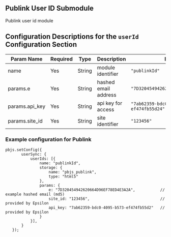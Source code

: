 ## Publink User ID Submodule

Publink user id module

## Configuration Descriptions for the `userId` Configuration Section

| Param Name | Required | Type | Description | Example |
| --- | --- | --- | --- | --- |
| name | Yes | String | module identifier | `"publinkId"` |
| params.e | Yes | String | hashed email address | `"7D320454942620664D96EF78ED4E3A2A"` |
| params.api_key | Yes | String | api key for access | `"7ab62359-bdc0-4095-b573-ef474fb55d24"` |
| params.site_id | Yes | String | site identifier | `"123456"` |


### Example configuration for Publink
```
pbjs.setConfig({
       userSync: {
           userIds: [{
               name: "publinkId",
               storage: {
                   name: "pbjs_publink",
                   type: "html5"
               },
               params: {
                   e: "7D320454942620664D96EF78ED4E3A2A",           // example hashed email (md5)
                   site_id: "123456",                               // provided by Epsilon
                   api_key: "7ab62359-bdc0-4095-b573-ef474fb55d2"   // provided by Epsilon
               }
           }],
       }
   });
```

